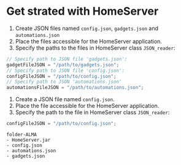 # Get strated with HomeServer
1. Create JSON files named `config.json`, `gadgets.json` and `automations.json`
2. Place the files accessible for the HomeServer application.
3. Specify the paths to the files in HomeServer class `JSON_reader`:
```java
// Specify path to JSON file 'gadgets.json':
gadgetFileJSON = "/path/to/gadgets.json";
// Specify path to JSON file 'config.json':
configFileJSON = "/path/to/config.json";
// Specify path to JSON 'automations.json'
automationsFileJSON = "/path/to/automations.json";
```
1. Create a JSON file named `config.json`.
2. Place the file accessible for the HomeServer application.
3. Specify the path to the file in HomeServer class `JSON_reader`:
```java
configFileJSON = "/path/to/config.json";
```
```
folder-ALMA
- HomeServer.jar
- config.json
- automations.json
- gadgets.json
```
